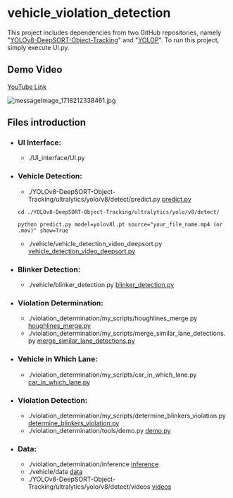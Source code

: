 # vehicle_violation_detection

This project includes dependencies from two GitHub repositories, namely "[YOLOv8-DeepSORT-Object-Tracking](https://github.com/MuhammadMoinFaisal/YOLOv8-DeepSORT-Object-Tracking?tab=readme-ov-file)" and "[YOLOP](https://github.com/hustvl/YOLOP)".
To run this project, simply execute UI.py.

## Demo Video
[YouTube Link](https://youtu.be/dZBRhVpLv-w)

![messageImage_1718212338461.jpg](..%2F%E7%9B%B8%E9%97%9C%E6%96%87%E6%9B%B8%2FUI_Demo%2FmessageImage_1718212338461.jpg)

## Files introduction

- ### UI Interface:
  + ./UI_interface/UI.py

- ### Vehicle Detection:
    + ./YOLOv8-DeepSORT-Object-Tracking/ultralytics/yolo/v8/detect/predict.py
  [predict.py](YOLOv8-DeepSORT-Object-Tracking%2Fultralytics%2Fyolo%2Fv8%2Fdetect%2Fpredict.py)
  ```
  cd ./YOLOv8-DeepSORT-Object-Tracking/ultralytics/yolo/v8/detect/
  ```
  ```
  python predict.py model=yolov8l.pt source="your_file_name.mp4 (or .mov)" show=True
  ```
    + ./vehicle/vehicle_detection_video_deepsort.py
  [vehicle_detection_video_deepsort.py](vehicle%2Fvehicle_detection_video_deepsort.py)
- ### Blinker  Detection:
    + ./vehicle/blinker_detection.py
  [blinker_detection.py](vehicle%2Fblinker_detection.py)
- ### Violation Determination:
    + ./violation_determination/my_scripts/houghlines_merge.py
  [houghlines_merge.py](violation_determination%2Fmy_scripts%2Fhoughlines_merge.py)
    + ./violation_determination/my_scripts/merge_similar_lane_detections.py
  [merge_similar_lane_detections.py](violation_determination%2Fmy_scripts%2Fmerge_similar_lane_detections.py)
- ### Vehicle in Which Lane:
    + ./violation_determination/my_scripts/car_in_which_lane.py
  [car_in_which_lane.py](violation_determination%2Fmy_scripts%2Fcar_in_which_lane.py)
- ### Violation Detection:
    + ./violation_determination/my_scripts/determine_blinkers_violation.py\
[determine_blinkers_violation.py](violation_determination%2Fmy_scripts%2Fdetermine_blinkers_violation.py)
    + ./violation_determination/tools/demo.py [demo.py](violation_determination%2Ftools%2Fdemo.py)
- ### Data:
    + ./violation_determination/inference
  [inference](violation_determination%2Finference)
    + ./vehicle/data
  [data](vehicle%2Fdata)
    + ./YOLOv8-DeepSORT-Object-Tracking/ultralytics/yolo/v8/detect/videos
  [videos](YOLOv8-DeepSORT-Object-Tracking%2Fultralytics%2Fyolo%2Fv8%2Fdetect%2Fvideos)